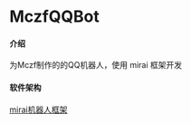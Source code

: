 # MczfQQBot

#### 介绍
为Mczf制作的的QQ机器人，使用 mirai 框架开发

#### 软件架构
[mirai机器人框架](https://github.com/mamoe/mirai)